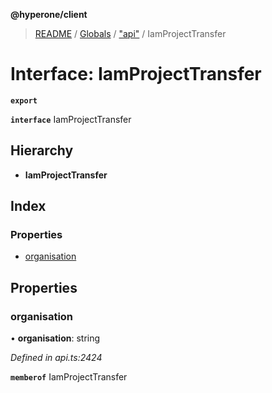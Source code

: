 **@hyperone/client**

> [README](../README.md) / [Globals](../globals.md) / ["api"](../modules/_api_.md) / IamProjectTransfer

# Interface: IamProjectTransfer

**`export`** 

**`interface`** IamProjectTransfer

## Hierarchy

* **IamProjectTransfer**

## Index

### Properties

* [organisation](_api_.iamprojecttransfer.md#organisation)

## Properties

### organisation

•  **organisation**: string

*Defined in api.ts:2424*

**`memberof`** IamProjectTransfer
